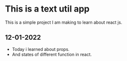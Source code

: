 # This is a text util app
This is a simple project I am making to learn about react js.
## 12-01-2022
- Today i learned about props.
- And states of different function in react.